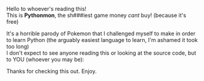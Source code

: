 Hello to whoever's reading this!  
This is **Pythonmon**, the sh###iest game money *cant* buy! (because it's free)  

It's a horrible parody of Pokemon that I challenged myself to make in order to learn Python (the arguably easiest language to learn, I'm ashamed it took too long)  
I don't expect to see anyone reading this or looking at the source code, but to YOU (whoever you may be):  


Thanks for checking this out. Enjoy.
